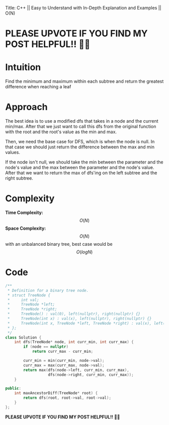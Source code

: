 Title: C++ || Easy to Understand with In-Depth Explanation and Examples || O(N)

# PLEASE UPVOTE IF YOU FIND MY POST HELPFUL!! 🥺😁

# Intuition

Find the minimum and maximum within each subtree and return the greatest difference when reaching a leaf

# Approach

The best idea is to use a modified dfs that takes in a node and the current min/max. After that we just want to call this dfs from the original function with the root and the root's value as the min and max.

Then, we need the base case for DFS, which is when the node is null. In that case we should just return the difference between the max and min values.

If the node isn't null, we should take the min between the parameter and the node's value and the max between the parameter and the node's value. After that we want to return the max of dfs'ing on the left subtree and the right subtree.

# Complexity

**Time Complexity:** $$O(N)$$
**Space Complexity:** $$O(N)$$ with an unbalanced binary tree, best case would be $$O(logN)$$

# Code

```c++
/**
 * Definition for a binary tree node.
 * struct TreeNode {
 *     int val;
 *     TreeNode *left;
 *     TreeNode *right;
 *     TreeNode() : val(0), left(nullptr), right(nullptr) {}
 *     TreeNode(int x) : val(x), left(nullptr), right(nullptr) {}
 *     TreeNode(int x, TreeNode *left, TreeNode *right) : val(x), left(left), right(right) {}
 * };
 */
class Solution {
    int dfs(TreeNode* node, int curr_min, int curr_max) {
        if (node == nullptr)
            return curr_max - curr_min;

        curr_min = min(curr_min, node->val);
        curr_max = max(curr_max, node->val);
        return max(dfs(node->left, curr_min, curr_max), 
                   dfs(node->right, curr_min, curr_max));
    }

public:
    int maxAncestorDiff(TreeNode* root) {
        return dfs(root, root->val, root->val);
    }
};
```

**PLEASE UPVOTE IF YOU FIND MY POST HELPFUL!! 🥺😁**